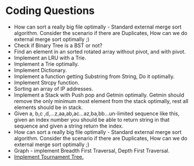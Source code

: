 # Coding Questions

* How can sort a really big file optimally - Standard external merge sort algorithm. Consider the scenario if there are Duplicates, How can we do external merge sort optimally ;)
* Check if Binary Tree is a BST or not?
* Find an element in an sorted rotated array without pivot, and with pivot.
* Implement an LRU with a Trie.
* Implement a Trie optimally.
* Implement Dictionary.
* Implement a function getting Substring from String, Do it optimally. 
* Implement Strcpy function.
* Sorting an array of IP addresses.
* Implement a Stack with Push pop and Getmin optimally.
  Getmin should remove the only minimum most element from the stack optimally, rest all elements should be in stack.
* Given a, b,c ,d,...z,aa,ab,ac...az,ba,bb...un-limited sequence like this,
  given an index number you should be able to return string in that sequence and given a string return the index.
* How can sort a really big file optimally - Standard external merge sort algorithm.
  Consider the scenario if there are Duplicates, How can we do external merge sort optimally ;)
* Graph - implement Breadth First Traversal, Depth First Traversal.
* [Implement Tournament Tree.](http://www.geeksforgeeks.org/tournament-tree-and-binary-heap/)

